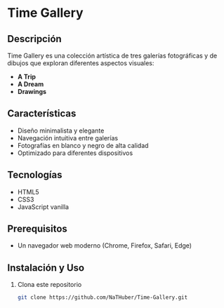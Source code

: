 # Time Gallery

## Descripción

Time Gallery es una colección artística de tres galerías fotográficas y de dibujos que exploran diferentes aspectos visuales:

- **A Trip**
- **A Dream**
- **Drawings**

## Características

- Diseño minimalista y elegante
- Navegación intuitiva entre galerías
- Fotografías en blanco y negro de alta calidad
- Optimizado para diferentes dispositivos

## Tecnologías

- HTML5
- CSS3
- JavaScript vanilla

## Prerequisitos

- Un navegador web moderno (Chrome, Firefox, Safari, Edge)

## Instalación y Uso

1. Clona este repositorio
   
   ```bash
   git clone https://github.com/NaTHuber/Time-Gallery.git
   ```
